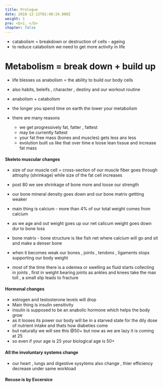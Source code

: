 ```yaml
---
title: Prologue
date: 2018-12-12T02:40:24.000Z
weight: 1
pre: <b>1. </b>
chapter: false
---
```


- catabolism = breakdown or destruction of cells - ageing
- to reduce catabolism we need to get more activity in life

# Metabolism = break down + build up

- life blesses us anabolism = the ability to build our body cells

- also habits, beleifs , character , destiny and our workout routine

- anabolism + catabolism

- the longer you spend time on earth the lower your metabolism

- there are many reasons

  - we get progressively fat, fatter , fattest
  - may be currently fattest
  - your fat free mass (bones and muscles) gets less ans less
  - evolution built us like that over time e loose lean tissue and increase fat mass

#### Skeleto muscular changes

- size of our muscle cell = cross-section of our muscle fiber goes through attrophy (shrinkage) while size of the fat cell increases
- post 80 we see shrinkage of bone more and loose our strength
- our bone mineral density goes down and our bone matrix gettting weaker
- main thing is calcium - more than 4% of our total weight comes from calcium
- as we age and out weight goes up our net calicum weight goes down dur to bone loss

- bone matrix - bone structure is like fish net where calcium will go and sit and make a denser bone

- when it becomes weak our bones , joints , tendons , ligaments stops supporting our body weight
- most of the time there is a odemea or swelling as fluid starts collecting in joints , first in weight bearing joints as ankles and knees take the max toll , a small slip leads to fracture

#### Hormonal changes

- estrogen and testosterone levels will drop
- Main thing is insulin sensitivity
- insulin is supposed to be an anabolic hormone which helps the body grow
- as it looses its power our body will be in a starved state for the dily dose of nutrient intake and thats how diabeties come
- but naturally we will see this @50+ but now as we are lazy it is coming at 25
- so even if your age is 25 your biological age is 50+

#### All the involuntary systems change
- our heart , lungs and digestive sysytems also change , thier efficiency decrease under same workload

#### Recuse is by Excersice